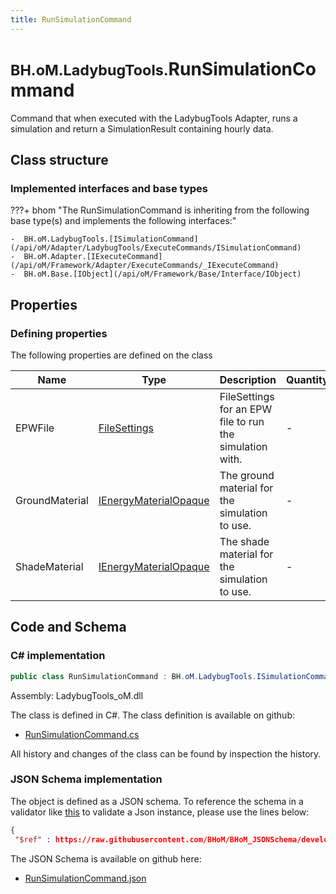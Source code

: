 ```yaml
---
title: RunSimulationCommand
---
```


# <small>BH.oM.LadybugTools.</small>**RunSimulationCommand**

Command that when executed with the LadybugTools Adapter, runs a simulation and return a SimulationResult containing hourly data.

## Class structure

### Implemented interfaces and base types

???+ bhom "The RunSimulationCommand is inheriting from the following base type(s) and implements the following interfaces:"

    -  BH.oM.LadybugTools.[ISimulationCommand](/api/oM/Adapter/LadybugTools/ExecuteCommands/ISimulationCommand)
    -  BH.oM.Adapter.[IExecuteCommand](/api/oM/Framework/Adapter/ExecuteCommands/_IExecuteCommand)
    -  BH.oM.Base.[IObject](/api/oM/Framework/Base/Interface/IObject)


## Properties



### Defining properties

The following properties are defined on the class

| Name             | Type             | Description      | Quantity         |
|------------------|------------------|------------------|------------------|
| EPWFile | [FileSettings](/api/oM/Framework/Adapter/FileSettings) | FileSettings for an EPW file to run the simulation with. | - |
| GroundMaterial | [IEnergyMaterialOpaque](/api/oM/Adapter/LadybugTools/Constructions/IEnergyMaterialOpaque) | The ground material for the simulation to use. | - |
| ShadeMaterial | [IEnergyMaterialOpaque](/api/oM/Adapter/LadybugTools/Constructions/IEnergyMaterialOpaque) | The shade material for the simulation to use. | - |


## Code and Schema

### C# implementation

``` C# title="C#"
public class RunSimulationCommand : BH.oM.LadybugTools.ISimulationCommand, BH.oM.Adapter.IExecuteCommand, BH.oM.Base.IObject
```

Assembly: LadybugTools_oM.dll

The class is defined in C#. The class definition is available on github:

- [RunSimulationCommand.cs](https://github.com/BHoM/LadybugTools_Toolkit/blob/develop/LadybugTools_oM/ExecuteCommands\RunSimulationCommand.cs)

All history and changes of the class can be found by inspection the history.
### JSON Schema implementation

The object is defined as a JSON schema. To reference the schema in a validator like [this](https://www.jsonschemavalidator.net/) to validate a Json instance, please use the lines below:

``` json title="JSON Schema"
{
 "$ref" : https://raw.githubusercontent.com/BHoM/BHoM_JSONSchema/develop/LadybugTools_oM/RunSimulationCommand.json}
```

The JSON Schema is available on github here:

- [RunSimulationCommand.json](https://github.com/BHoM/BHoM_JSONSchema/blob/develop/LadybugTools_oM/RunSimulationCommand.json)
